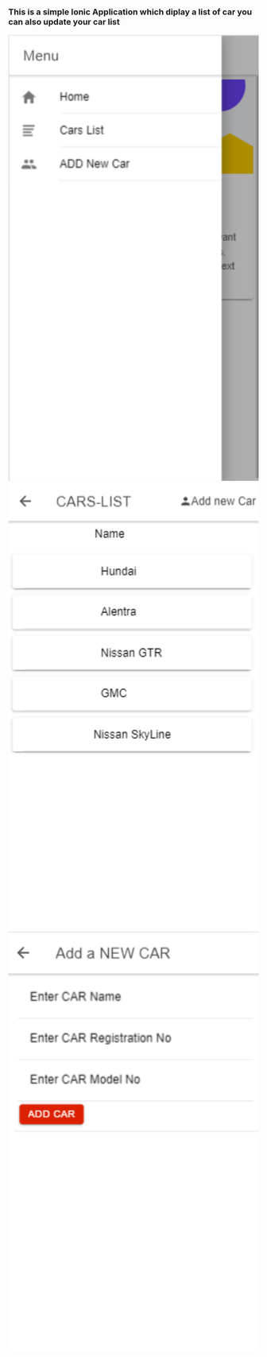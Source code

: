 ### This is a simple Ionic Application which diplay a list of car you can also update your car list
 

<img src="1stPic.png" width="752">
<img src="2ndPic.png" width="752">
<img src="3rdPic.png" width="752">